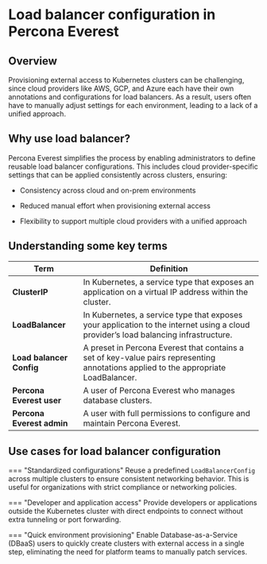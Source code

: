 # Load balancer configuration in Percona Everest

## Overview

Provisioning external access to Kubernetes clusters can be challenging, since cloud providers like AWS, GCP, and Azure each have their own annotations and configurations for load balancers. As a result, users often have to manually adjust settings for each environment, leading to a lack of a unified approach.

## Why use load balancer?

Percona Everest simplifies the process by enabling administrators to define reusable load balancer configurations. This includes cloud provider-specific settings that can be applied consistently across clusters, ensuring:

- Consistency across cloud and on-prem environments

- Reduced manual effort when provisioning external access

- Flexibility to support multiple cloud providers with a unified approach



## Understanding some key terms

| **Term**                  | **Definition**                                                                                                                                            |
| ------------------------- | --------------------------------------------------------------------------------------------------------------------------------------------------------- |
| **ClusterIP** | In Kubernetes, a service type that exposes an application on a virtual IP address within the cluster. |
| **LoadBalancer**| In Kubernetes, a service type that exposes your application to the internet using a cloud provider’s load balancing infrastructure.|
| **Load balancer Config**  | A preset in Percona Everest that contains a set of key-value pairs representing annotations applied to the appropriate LoadBalancer.|
| **Percona Everest user** | A user of Percona Everest who manages database clusters. |
| **Percona Everest admin** | A user with full permissions to configure and maintain Percona Everest.|

## Use cases for load balancer configuration


=== "Standardized configurations"
     Reuse a predefined `LoadBalancerConfig` across multiple clusters to ensure consistent networking behavior. This is useful for organizations with strict compliance or networking policies.

=== "Developer and application access"
    Provide developers or applications outside the Kubernetes cluster with direct endpoints to connect without extra tunneling or port forwarding.

=== "Quick environment provisioning"
    Enable Database-as-a-Service (DBaaS) users to quickly create clusters with external access in a single step, eliminating the need for platform teams to manually patch services.


